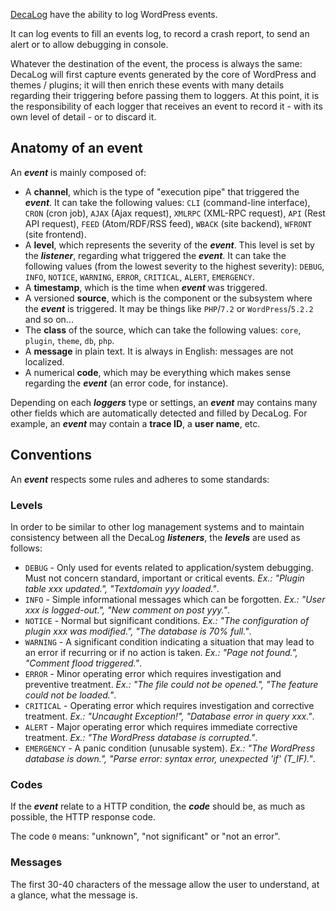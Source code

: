 [DecaLog](https://perfops.one/decalog) have the ability to log WordPress events.

It can log events to fill an events log, to record a crash report, to send an alert or to allow debugging in console.

Whatever the destination of the event, the process is always the same: DecaLog will first capture events generated by the core of WordPress and themes / plugins; it will then enrich these events with many details regarding their triggering before passing them to loggers. At this point, it is the responsibility of each logger that receives an event to record it - with its own level of detail - or to discard it.

## Anatomy of an event
An ___event___ is mainly composed of:
- A __channel__, which is the type of "execution pipe" that triggered the ___event___. It can take the following values: `CLI` (command-line interface), `CRON` (cron job), `AJAX` (Ajax request), `XMLRPC` (XML-RPC request), `API` (Rest API request), `FEED` (Atom/RDF/RSS feed), `WBACK` (site backend), `WFRONT` (site frontend).
- A __level__, which represents the severity of the ___event___. This level is set by the ___listener___, regarding what triggered the ___event___. It can take the following values (from the lowest severity to the highest severity): `DEBUG`, `INFO`, `NOTICE`, `WARNING`, `ERROR`, `CRITICAL`, `ALERT`, `EMERGENCY`.
- A __timestamp__, which is the time when ___event___ was triggered.
- A versioned __source__, which is the component or the subsystem where the ___event___ is triggered. It may be things like `PHP`/`7.2` or `WordPress`/`5.2.2` and so on...
- The __class__ of the source, which can take the following values: `core`, `plugin`, `theme`, `db`, `php`.
- A __message__ in plain text. It is always in English: messages are not localized.
- A numerical __code__, which may be everything which makes sense regarding the ___event___ (an error code, for instance).

Depending on each ___loggers___ type or settings, an ___event___ may contains many other fields which are automatically detected and filled by DecaLog. For example, an ___event___ may contain a __trace ID__, a __user name__, etc.

## Conventions
An ___event___ respects some rules and adheres to some standards:

### Levels
In order to be similar to other log management systems and to maintain consistency between all the DecaLog ___listeners___, the ___levels___ are used as follows:
* `DEBUG` - Only used for events related to application/system debugging. Must not concern standard, important or critical events. _Ex.: "Plugin table xxx updated.", "Textdomain yyy loaded."_.
* `INFO` - Simple informational messages which can be forgotten. _Ex.: "User xxx is logged-out.", "New comment on post yyy."_.
* `NOTICE` - Normal but significant conditions. _Ex.: "The configuration of plugin xxx was modified.", "The database is 70% full."_.
* `WARNING` - A significant condition indicating a situation that may lead to an error if recurring or if no action is taken. _Ex.: "Page not found.", "Comment flood triggered."_.
* `ERROR` - Minor operating error which requires investigation and preventive treatment. _Ex.: "The file could not be opened.", "The feature could not be loaded."_.
* `CRITICAL` - Operating error which requires investigation and corrective treatment. _Ex.: "Uncaught Exception!", "Database error in query xxx."_.
* `ALERT` - Major operating error which requires immediate corrective treatment. _Ex.: "The WordPress database is corrupted."_.
* `EMERGENCY` - A panic condition (unusable system). _Ex.: "The WordPress database is down.", "Parse error: syntax error, unexpected 'if' (T_IF)."_.

### Codes
If the ___event___ relate to a HTTP condition, the ___code___ should be, as much as possible, the HTTP response code.

The code `0` means: "unknown", "not significant" or "not an error".

### Messages
The first 30-40 characters of the message allow the user to understand, at a glance, what the message is.